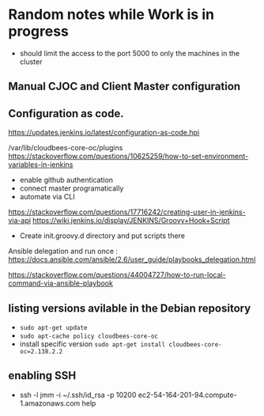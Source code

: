 # Random notes while Work is in progress

- should limit the access to the port 5000 to only the machines in the cluster

## Manual CJOC and Client Master configuration

## Configuration as code.

https://updates.jenkins.io/latest/configuration-as-code.hpi

/var/lib/cloudbees-core-oc/plugins 
https://stackoverflow.com/questions/10625259/how-to-set-environment-variables-in-jenkins

* enable github authentication
* connect master programatically
* automate via CLI

https://stackoverflow.com/questions/17716242/creating-user-in-jenkins-via-api
https://wiki.jenkins.io/display/JENKINS/Groovy+Hook+Script
* Create init.groovy.d directory and put scripts there

Ansible delegation and run once : https://docs.ansible.com/ansible/2.6/user_guide/playbooks_delegation.html

https://stackoverflow.com/questions/44004727/how-to-run-local-command-via-ansible-playbook


## listing versions avilable in the Debian repository

* `sudo apt-get update`
* `sudo apt-cache policy cloudbees-core-oc`
* install specific version `sudo apt-get install cloudbees-core-oc=2.138.2.2`

## enabling SSH
* ssh -l jmm -i ~/.ssh/id_rsa -p 10200 ec2-54-164-201-94.compute-1.amazonaws.com help
